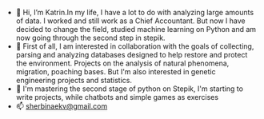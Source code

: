 - 👋 Hi, I’m Katrin.In my life, I have a lot to do with analyzing large amounts of data. I worked and still work as a Chief Accountant. But now I have decided to change the field, studied machine learning on Python and am now going through the second step in stepik.
- 👀  First of all, I am interested in collaboration with the goals of collecting, parsing and analyzing databases designed to help restore and protect the environment. Projects on the analysis of natural phenomena, migration, poaching bases. But I'm also interested in genetic engineering projects and statistics.
- 💞️ I'm mastering the second stage of python on Stepik, I'm starting to write projects, while chatbots and simple games as exercises
- 📫 sherbinaekv@gmail.com

<!---
Mertsajus4aja/Mertsajus4aja is a ✨ special ✨ repository because its `README.md` (this file) appears on your GitHub profile.
You can click the Preview link to take a look at your changes.
--->

